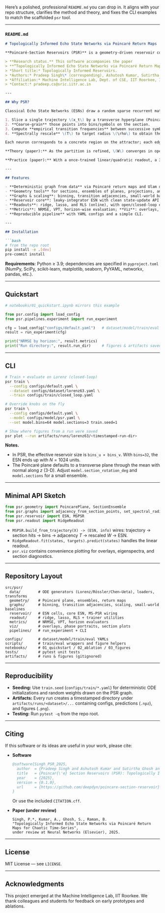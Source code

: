 Here’s a polished, professional `README.md` you can drop in. It aligns with your repo structure, clarifies the method and theory, and fixes the CLI examples to match the scaffolded `psr` tool.

---

### `README.md`

````markdown
# Topologically Informed Echo State Networks via Poincaré Return Maps

**Poincaré-Section Reservoirs (PSR)** is a geometry-driven reservoir computing library that builds the recurrent graph **directly from data** via Poincaré return maps. It provides a clean, modular implementation with end-to-end experiments, plotting, and tests.

> **Research status.** This software accompanies the paper  
> **“Topologically Informed Echo State Networks via Poincaré Return Maps for Chaotic Time-Series”** (under review at *Neural Networks*, Elsevier).  
> *Short title:* Topologically Informed Reservoirs.  
> *Authors:* Pradeep Singh\* (corresponding), Ashutosh Kumar, Sutirtha Ghosh, Balasubramanian Raman  
> *Affiliation:* Machine Intelligence Lab, Dept. of CSE, IIT Roorkee, India  
> *Contact:* pradeep.cs@sric.iitr.ac.in

---

## Why PSR?

Classical Echo State Networks (ESNs) draw a random sparse recurrent matrix \(W\) and tune only the readout. PSR replaces that heuristic with a **topologically informed** construction:

1. Slice a single trajectory \(x_t\) by a transverse hyperplane (Poincaré section) to obtain a sequence of **return points** on the plane.
2. **Coarse-grain** those points into bins/symbols on the section.
3. Compute **empirical transition frequencies** between successive symbols to form a row-stochastic matrix \(T\).
4. **Spectrally rescale** \(T\) to target radius \(\rho\) to obtain the reservoir adjacency \(W\).

Each neuron corresponds to a concrete region on the attractor; each edge weight reflects an observed return probability—yielding a lean, interpretable reservoir without gradient training or equation knowledge.

**Theory (paper):** As the partition is refined, \(W\) converges in operator norm to a scaled Perron–Frobenius operator of the true Poincaré map, providing a consistency guarantee typically unavailable to vanilla ESNs.

**Practice (paper):** With a once-trained linear/quadratic readout, a 300-node PSR competitively extends valid prediction time on Lorenz, Rössler, Chen–Ueta, and related chaotic benchmarks—without hyper-parameter sweeps. (See the paper for complete protocol and statistics.)

---

## Features

- **Deterministic graph from data** via Poincaré return maps and Ulam discretization.
- **Geometry tools** for sections, ensembles of planes, projections, and return-map diagnostics.
- **Graphs & scaling**: binning, transition adjacencies, small-world baselines, spectral-radius rescaling.
- **Reservoir core**: leaky-integrator ESN with clean state-update API.
- **Readouts**: ridge, lasso, and RLS (online), with open/closed-loop evaluation.
- **Metrics**: NRMSE, VPT, horizon-wise evaluation; **Viz**: overlays, phase portraits, eigenspectra, section plots.
- **Reproducible pipeline** with YAML configs and a simple CLI.

---

## Installation

```bash
# from the repo root
pip install -e .[dev]
pre-commit install
````

**Requirements:** Python ≥ 3.9; dependencies are specified in `pyproject.toml` (NumPy, SciPy, scikit-learn, matplotlib, seaborn, PyYAML, networkx, pandas, etc.).

---

## Quickstart

```python
# notebooks/01_quickstart.ipynb mirrors this example

from psr.config import load_config
from psr.pipelines.experiment import run_experiment

cfg = load_config("configs/default.yaml")   # dataset/model/train/eval knobs
result = run_experiment(cfg)

print("NRMSE by horizon:", result.metrics)
print("Run directory:", result.run_dir)     # figures & artifacts saved here
```

---

## CLI

```bash
# Train + evaluate on Lorenz (closed-loop)
psr train \
  --config configs/default.yaml \
  --dataset configs/dataset/lorenz63.yaml \
  --train configs/train/closed_loop.yaml

# Override knobs on the fly
psr train \
  --config configs/default.yaml \
  --model configs/model/psr.yaml \
  --set model.bins=64 model.sections=3 train.seed=1

# Show where figures from a run were saved
psr plot --run artifacts/runs/lorenz63/<timestamped-run-dir>
```

**Notes.**

* In PSR, the effective reservoir size is `bins_u × bins_v`. With `bins=32`, the ESN ends up with $N=1024$ units.
* The Poincaré plane defaults to a transverse plane through the mean with normal along $z$ (3-D). Adjust `model.section_rotation_deg` and `model.sections` for a small ensemble.

---

## Minimal API Sketch

```python
from psr.geometry import PoincarePlane, SectionEnsemble
from psr.graphs import adjacency_from_section_points, set_spectral_radius
from psr.reservoir import ESN, MSPSR
from psr.readout import RidgeReadout
```

* `MSPSR.build_from_trajectory(X) -> (ESN, info)` wires: trajectory → section hits → bins → adjacency $T$ → rescaled $W$ → ESN.
* `RidgeReadout.fit(states, targets).predict(states)` handles the linear readout.
* `psr.viz` contains convenience plotting for overlays, eigenspectra, and section diagnostics.

---

## Repository Layout

```
src/psr/
  data/        # ODE generators (Lorenz/Rössler/Chen–Ueta), loaders, transforms
  geometry/    # Poincaré plane, ensembles, return maps
  graphs/      # binning, transition adjacencies, scaling, small-world baselines
  reservoir/   # ESN cells, core ESN, MS-PSR wiring
  readout/     # ridge, lasso, RLS + trainer utilities
  metrics/     # NRMSE, VPT, horizon evaluators
  viz/         # overlays, phase portraits, section plots
  pipelines/   # run_experiment + CLI

configs/       # dataset/model/train/eval YAMLs
scripts/       # train/eval wrappers and figure helpers
notebooks/     # 01_quickstart / 02_ablation / 03_figures
tests/         # pytest unit tests
artifacts/     # runs & figures (gitignored)
```

---

## Reproducibility

* **Seeding:** Use `train.seed` (`configs/train/*.yaml`) for deterministic ODE initializations and random weights drawn on the PSR graph.
* **Artifacts:** Every run creates a timestamped directory under `artifacts/runs/<dataset>/...` containing configs, predictions (`.npz`), and figures (`.png`).
* **Testing:** Run `pytest -q` from the repo root.

---

## Citing

If this software or its ideas are useful in your work, please cite:

* **Software**

  ```bibtex
  @software{Singh_PSR_2025,
    author  = {Pradeep Singh and Ashutosh Kumar and Sutirtha Ghosh and Balasubramanian Raman},
    title   = {Poincar{\'e} Section Reservoirs (PSR): Topologically Informed Echo State Networks},
    year    = {2025},
    version = {0.1.0},
    url     = {https://github.com/deepdyn/poincare-section-reservoir}
  }
  ```

  Or use the included `CITATION.cff`.

* **Paper (under review)**

  ```
  Singh, P.*, Kumar, A., Ghosh, S., Raman, B.
  "Topologically Informed Echo State Networks via Poincaré Return Maps for Chaotic Time-Series",
  under review at Neural Networks (Elsevier), 2025.
  ```

---

## License

MIT License — see `LICENSE`.

---

## Acknowledgments

This project emerged at the Machine Intelligence Lab, IIT Roorkee. We thank colleagues and students for feedback on early prototypes and ablations.

